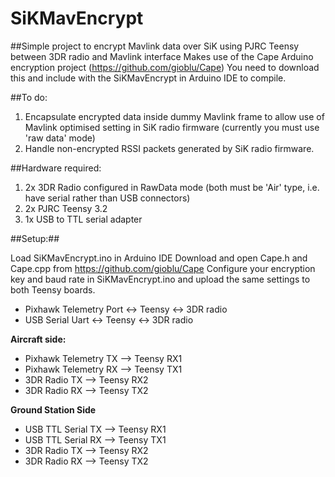 # SiKMavEncrypt
##Simple project to encrypt Mavlink data over SiK using PJRC Teensy between 3DR radio and Mavlink interface
Makes use of the Cape Arduino encryption project (https://github.com/gioblu/Cape)
You need to download this and include with the SiKMavEncrypt in Arduino IDE to compile.


##To do:

 1. Encapsulate encrypted data inside dummy Mavlink frame to allow use of Mavlink optimised setting in SiK radio firmware (currently you must use 'raw data' mode)
 2. Handle non-encrypted RSSI packets generated by SiK radio firmware.

##Hardware required:

 1. 2x 3DR Radio configured in RawData mode (both must be 'Air' type,
    i.e. have serial rather than USB connectors) 
 2. 2x PJRC Teensy 3.2 
 3. 1x USB to TTL serial adapter

##Setup:##

Load SiKMavEncrypt.ino in Arduino IDE
Download and open Cape.h and Cape.cpp from https://github.com/gioblu/Cape
Configure your encryption key and baud rate in SiKMavEncrypt.ino and upload the same settings to both Teensy boards.

 - Pixhawk Telemetry Port <-> Teensy <-> 3DR radio
 - USB Serial Uart <-> Teensy <-> 3DR radio

**Aircraft side:**

 - Pixhawk Telemetry TX  --> Teensy RX1
 - Pixhawk Telemetry RX  --> Teensy TX1
 - 3DR Radio TX --> Teensy RX2
 - 3DR Radio RX --> Teensy TX2

**Ground Station Side**

 - USB TTL Serial TX  --> Teensy RX1
 - USB TTL Serial RX  --> Teensy TX1
 - 3DR Radio TX --> Teensy RX2
 - 3DR Radio RX --> Teensy TX2
